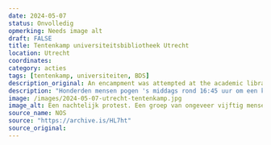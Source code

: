 ```yaml
---
date: 2024-05-07
status: Onvolledig
opmerking: Needs image alt
draft: FALSE
title: Tentenkamp universiteitsbibliotheek Utrecht
location: Utrecht
coordinates: 
category: acties
tags: [tentenkamp, universiteiten, BDS]
description_original: An encampment was attempted at the academic library of Utrecht, where 50 people were arrested in the night between May 7 and May 8.
description: "Honderden mensen pogen 's middags rond 16:45 uur om een ​​kamp op te zetten bij de Universiteitsbibliotheek van Utrecht. In de nacht van 7 op 8 mei worden bij een ontruiming door politie zo'n 50 mensen gearresteerd."
image: /images/2024-05-07-utrecht-tentenkamp.jpg
image_alt: Een nachtelijk protest. Een groep van ongeveer vijftig mensen zit op een geplaveide, bakstenenachtige grond. Velen dragen maskers. In het midden van de groep zwaait iemand met een Palestijnse vlag. Achter hen is een groot, lichtbeige gebouw zichtbaar met meerdere hoge ramen, en een door straatlantaarns verlichtte boom. Er zijn tenminste drie politieagenten in uniform met maskers, helmen, wapens en handboeien zichtbaar. Eén van hen is van op de rug zichtbaar met daarop groot de letters 'POLITIE'.
source_name: NOS
source: "https://archive.is/HL7ht"
source_original: 
---
```

